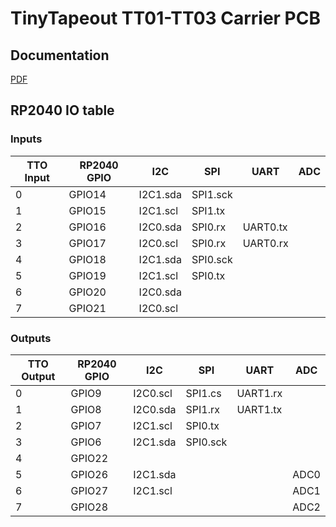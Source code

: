 # TinyTapeout TT01-TT03 Carrier PCB

## Documentation

[PDF](mpw-mb1-overview.pdf)

## RP2040 IO table

### Inputs

| TTO Input | RP2040 GPIO | I2C      | SPI      | UART     | ADC  |
| --------- | ----------- | -------- | -------- | -------- | ---- |
| 0         | GPIO14      | I2C1.sda | SPI1.sck |          |      |
| 1         | GPIO15      | I2C1.scl | SPI1.tx  |          |      |
| 2         | GPIO16      | I2C0.sda | SPI0.rx  | UART0.tx |      |
| 3         | GPIO17      | I2C0.scl | SPI0.rx  | UART0.rx |      |
| 4         | GPIO18      | I2C1.sda | SPI0.sck |          |      |
| 5         | GPIO19      | I2C1.scl | SPI0.tx  |          |      |
| 6         | GPIO20      | I2C0.sda |          |          |      |
| 7         | GPIO21      | I2C0.scl |          |          |      |

### Outputs

| TTO Output | RP2040 GPIO | I2C      | SPI      | UART     | ADC  |
| ---------- | ----------- | -------- | -------- | -------- | ---- |
| 0          | GPIO9       | I2C0.scl | SPI1.cs  | UART1.rx |      |
| 1          | GPIO8       | I2C0.sda | SPI1.rx  | UART1.tx |      |
| 2          | GPIO7       | I2C1.scl | SPI0.tx  |          |      |
| 3          | GPIO6       | I2C1.sda | SPI0.sck |          |      |
| 4          | GPIO22      |          |          |          |      |
| 5          | GPIO26      | I2C1.sda |          |          | ADC0 |
| 6          | GPIO27      | I2C1.scl |          |          | ADC1 |
| 7          | GPIO28      |          |          |          | ADC2 |

